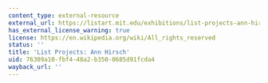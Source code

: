 ```yaml
---
content_type: external-resource
external_url: https://listart.mit.edu/exhibitions/list-projects-ann-hirsch
has_external_license_warning: true
license: https://en.wikipedia.org/wiki/All_rights_reserved
status: ''
title: 'List Projects: Ann Hirsch'
uid: 76309a10-fbf4-48a2-b350-0685d91fcda4
wayback_url: ''
---
```

